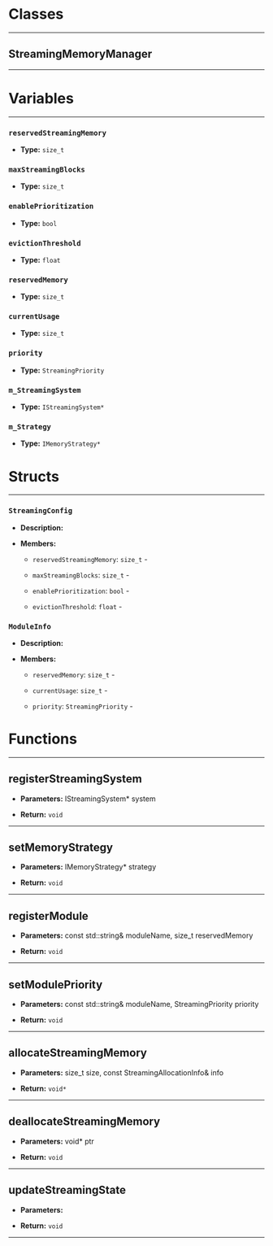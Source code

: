 # Classes
---

## StreamingMemoryManager
---




# Variables
---

### `reservedStreamingMemory`

- **Type:** `size_t`



### `maxStreamingBlocks`

- **Type:** `size_t`



### `enablePrioritization`

- **Type:** `bool`



### `evictionThreshold`

- **Type:** `float`



### `reservedMemory`

- **Type:** `size_t`



### `currentUsage`

- **Type:** `size_t`



### `priority`

- **Type:** `StreamingPriority`



### `m_StreamingSystem`

- **Type:** `IStreamingSystem*`



### `m_Strategy`

- **Type:** `IMemoryStrategy*`




# Structs
---

### `StreamingConfig`

- **Description:** 

- **Members:**

  - `reservedStreamingMemory`: `size_t` - 

  - `maxStreamingBlocks`: `size_t` - 

  - `enablePrioritization`: `bool` - 

  - `evictionThreshold`: `float` - 



### `ModuleInfo`

- **Description:** 

- **Members:**

  - `reservedMemory`: `size_t` - 

  - `currentUsage`: `size_t` - 

  - `priority`: `StreamingPriority` - 




# Functions
---

## registerStreamingSystem



- **Parameters:** IStreamingSystem* system

- **Return:** `void`

---

## setMemoryStrategy



- **Parameters:** IMemoryStrategy* strategy

- **Return:** `void`

---

## registerModule



- **Parameters:** const std::string& moduleName, size_t reservedMemory

- **Return:** `void`

---

## setModulePriority



- **Parameters:** const std::string& moduleName, StreamingPriority priority

- **Return:** `void`

---

## allocateStreamingMemory



- **Parameters:** size_t size, const StreamingAllocationInfo& info

- **Return:** `void*`

---

## deallocateStreamingMemory



- **Parameters:** void* ptr

- **Return:** `void`

---

## updateStreamingState



- **Parameters:** 

- **Return:** `void`

---

